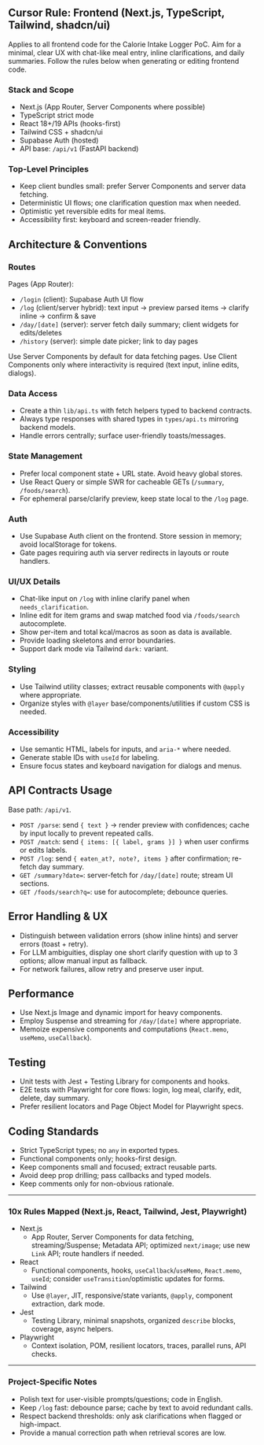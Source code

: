 ## Cursor Rule: Frontend (Next.js, TypeScript, Tailwind, shadcn/ui)

Applies to all frontend code for the Calorie Intake Logger PoC. Aim for a minimal, clear UX with chat-like meal entry, inline clarifications, and daily summaries. Follow the rules below when generating or editing frontend code.

### Stack and Scope

- Next.js (App Router, Server Components where possible)
- TypeScript strict mode
- React 18+/19 APIs (hooks-first)
- Tailwind CSS + shadcn/ui
- Supabase Auth (hosted)
- API base: `/api/v1` (FastAPI backend)

### Top-Level Principles

- Keep client bundles small: prefer Server Components and server data fetching.
- Deterministic UI flows; one clarification question max when needed.
- Optimistic yet reversible edits for meal items.
- Accessibility first: keyboard and screen-reader friendly.

## Architecture & Conventions

### Routes

Pages (App Router):

- `/login` (client): Supabase Auth UI flow
- `/log` (client/server hybrid): text input → preview parsed items → clarify inline → confirm & save
- `/day/[date]` (server): server fetch daily summary; client widgets for edits/deletes
- `/history` (server): simple date picker; link to day pages

Use Server Components by default for data fetching pages. Use Client Components only where interactivity is required (text input, inline edits, dialogs).

### Data Access

- Create a thin `lib/api.ts` with fetch helpers typed to backend contracts.
- Always type responses with shared types in `types/api.ts` mirroring backend models.
- Handle errors centrally; surface user-friendly toasts/messages.

### State Management

- Prefer local component state + URL state. Avoid heavy global stores.
- Use React Query or simple SWR for cacheable GETs (`/summary`, `/foods/search`).
- For ephemeral parse/clarify preview, keep state local to the `/log` page.

### Auth

- Use Supabase Auth client on the frontend. Store session in memory; avoid localStorage for tokens.
- Gate pages requiring auth via server redirects in layouts or route handlers.

### UI/UX Details

- Chat-like input on `/log` with inline clarify panel when `needs_clarification`.
- Inline edit for item grams and swap matched food via `/foods/search` autocomplete.
- Show per-item and total kcal/macros as soon as data is available.
- Provide loading skeletons and error boundaries.
- Support dark mode via Tailwind `dark:` variant.

### Styling

- Use Tailwind utility classes; extract reusable components with `@apply` where appropriate.
- Organize styles with `@layer` base/components/utilities if custom CSS is needed.

### Accessibility

- Use semantic HTML, labels for inputs, and `aria-*` where needed.
- Generate stable IDs with `useId` for labeling.
- Ensure focus states and keyboard navigation for dialogs and menus.

## API Contracts Usage

Base path: `/api/v1`.

- `POST /parse`: send `{ text }` → render preview with confidences; cache by input locally to prevent repeated calls.
- `POST /match`: send `{ items: [{ label, grams }] }` when user confirms or edits labels.
- `POST /log`: send `{ eaten_at?, note?, items }` after confirmation; re-fetch day summary.
- `GET /summary?date=`: server-fetch for `/day/[date]` route; stream UI sections.
- `GET /foods/search?q=`: use for autocomplete; debounce queries.

## Error Handling & UX

- Distinguish between validation errors (show inline hints) and server errors (toast + retry).
- For LLM ambiguities, display one short clarify question with up to 3 options; allow manual input as fallback.
- For network failures, allow retry and preserve user input.

## Performance

- Use Next.js Image and dynamic import for heavy components.
- Employ Suspense and streaming for `/day/[date]` where appropriate.
- Memoize expensive components and computations (`React.memo`, `useMemo`, `useCallback`).

## Testing

- Unit tests with Jest + Testing Library for components and hooks.
- E2E tests with Playwright for core flows: login, log meal, clarify, edit, delete, day summary.
- Prefer resilient locators and Page Object Model for Playwright specs.

## Coding Standards

- Strict TypeScript types; no `any` in exported types.
- Functional components only; hooks-first design.
- Keep components small and focused; extract reusable parts.
- Avoid deep prop drilling; pass callbacks and typed models.
- Keep comments only for non-obvious rationale.

---

### 10x Rules Mapped (Next.js, React, Tailwind, Jest, Playwright)

- Next.js
  - App Router, Server Components for data fetching, streaming/Suspense; Metadata API; optimized `next/image`; use new `Link` API; route handlers if needed.
- React
  - Functional components, hooks, `useCallback`/`useMemo`, `React.memo`, `useId`; consider `useTransition`/optimistic updates for forms.
- Tailwind
  - Use `@layer`, JIT, responsive/state variants, `@apply`, component extraction, dark mode.
- Jest
  - Testing Library, minimal snapshots, organized `describe` blocks, coverage, async helpers.
- Playwright
  - Context isolation, POM, resilient locators, traces, parallel runs, API checks.

---

### Project-Specific Notes

- Polish text for user-visible prompts/questions; code in English.
- Keep `/log` fast: debounce parse; cache by text to avoid redundant calls.
- Respect backend thresholds: only ask clarifications when flagged or high-impact.
- Provide a manual correction path when retrieval scores are low.
